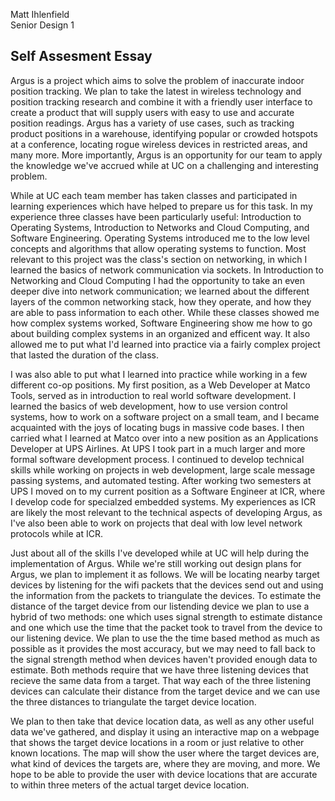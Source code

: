 Matt Ihlenfield<br />
Senior Design 1<br />

## Self Assesment Essay

Argus is a project which aims to solve the problem of inaccurate indoor position tracking. We plan to take the latest in wireless technology and position tracking research and combine it with a friendly user interface to create a product that will supply users with easy to use and accurate position readings. Argus has a variety of use cases, such as tracking product positions in a warehouse, identifying popular or crowded hotspots at a conference, locating rogue wireless devices in restricted areas, and many more. More importantly, Argus is an opportunity for our team to apply the knowledge we've accrued while at UC on a challenging and interesting problem.

While at UC each team member has taken classes and participated in learning experiences which have helped to prepare us for this task. In my experience three classes have been particularly useful: Introduction to Operating Systems, Introduction to Networks and Cloud Computing, and Software Engineering. Operating Systems introduced me to the low level concepts and algorithms that allow operating systems to function. Most relevant to this project was the class's section on networking, in which I learned the basics of network communication via sockets. In Introduction to Networking and Cloud Computing I had the opportunity to take an even deeper dive into network communication; we learned about the different layers of the common networking stack, how they operate, and how they are able to pass information to each other. While these classes showed me how complex systems worked, Software Engineering show me how to go about building complex systems in an organized and efficent way. It also allowed me to put what I'd learned into practice via a fairly complex project that lasted the duration of the class.

I was also able to put what I learned into practice while working in a few different co-op positions. My first position, as a Web Developer at Matco Tools, served as in introduction to real world software development. I learned the basics of web development, how to use version control systems, how to work on a software project on a small team, and I became acquainted with the joys of locating bugs in massive code bases. I then carried what I learned at Matco over into a new position as an Applications Developer at UPS Airlines. At UPS I took part in a much larger and more formal software development process. I continued to develop technical skills while working on projects in web development, large scale message passing systems, and automated testing. After working two semesters at UPS I moved on to my current position as a Software Engineer at ICR, where I develop code for specialzed embedded systems. My experiences as ICR are likely the most relevant to the technical aspects of developing Argus, as I've also been able to work on projects that deal with low level network protocols while at ICR.

Just about all of the skills I've developed while at UC will help during the implementation of Argus. While we're still working out design plans for Argus, we plan to implement it as follows. We will be locating nearby target devices by listening for the wifi packets that the devices send out and using the information from the packets to triangulate the devices. To estimate the distance of the target device from our listending device we plan to use a hybrid of two methods: one which uses signal strength to estimate distance and one which use the time that the packet took to travel from the device to our listening device. We plan to use the the time based method as much as possible as it provides the most accuracy, but we may need to fall back to the signal strength method when devices haven't provided enough data to estimate. Both methods require that we have three listening devices that recieve the same data from a target. That way each of the three listening devices can calculate their distance from the target device and we can use the three distances to triangulate the target device location.

We plan to then take that device location data, as well as any other useful data we've gathered, and display it using an interactive map on a webpage that shows the target device locations in a room or just relative to other known locations. The map will show the user where the target devices are, what kind of devices the targets are, where they are moving, and more. We hope to be able to provide the user with device locations that are accurate to within three meters of the actual target device location.
